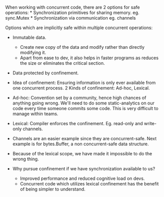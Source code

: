 When working with concurrent code, there are 2 options for safe operations:
    * Synchronization primitives for sharing memory. eg. sync.Mutex
    * Synchronization via communication eg. channels

Options which are implicitly safe within multiple concurrent operations:
* Immutable data.
    * Create new copy of the data and modify rather than directly modifying it.
    * Apart from ease to dev, it also helps in faster programs as reduces the size or eliminates the critical section.
* Data protected by confinement.

* Idea of confinement: Ensuring information is only ever available from one concurrent process. 2 Kinds of confinement: Ad-hoc, Lexical.

* Ad-hoc: Convention set by a community, hence high chances of anything going wrong. We'll need to do some static-analytics on our code every time someone commits some code. This is very difficult to manage within teams.

* Lexical: Compiler enforces the confinement. Eg. read-only and write-only channels.

* Channels are an easier example since they are concurrent-safe. Next example is for bytes.Buffer, a non concurrent-safe data structure.
* Because of the lexical scope, we have made it impossible to do the wrong thing.

* Why pursue confinement if we have synchronization available to us?
    * Improved performance and reduced cognitive load on devs.
    * Concurrent code which utilizes lexical confinement has the benefit of being simpler to understand.